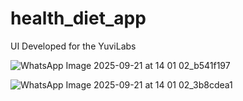 # health_diet_app

UI Developed for the YuviLabs

![WhatsApp Image 2025-09-21 at 14 01 02_b541f197](https://github.com/user-attachments/assets/faffdb3e-c288-43a5-a8ca-820490039422)

![WhatsApp Image 2025-09-21 at 14 01 02_3b8cdea1](https://github.com/user-attachments/assets/3266d3b3-3ff5-4442-84cd-2eadf08aa069)
